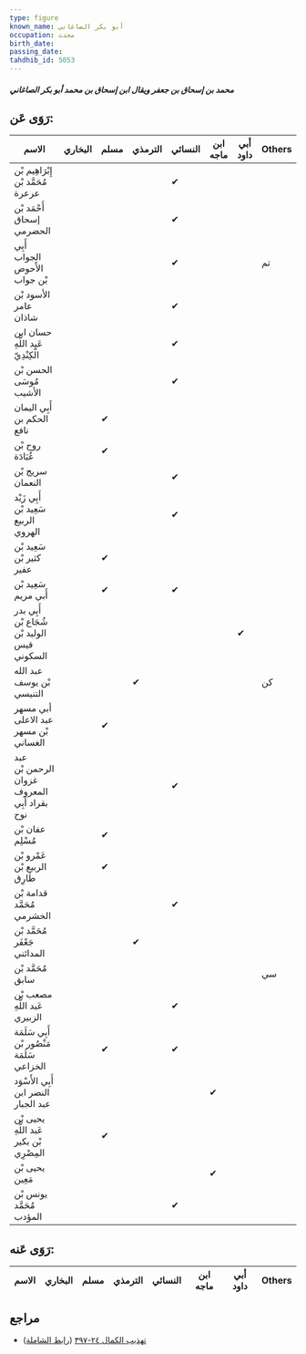 ```yaml
---
type: figure
known_name: أبو بكر الصاغاني
occupation: محدث
birth_date:
passing_date:
tahdhib_id: 5053
---
```

##### محمد بن إسحاق بن جعفر ويقال ابن إسحاق بن محمد أبو بكر الصاغاني

## رَوَى عَن:
| الاسم                                        | البخاري | مسلم | الترمذي | النسائي | ابن ماجه | أبي داود | Others |
| -------------------------------------------- | ------- | ---- | ------- | ------- | -------- | -------- | ------ |
| إِبْرَاهِيم بْن مُحَمَّد بْن عرعرة           |         |      |         | ✔       |          |          |        |
| أَحْمَد بْن إسحاق الحضرمي                    |         |      |         | ✔       |          |          |        |
| أَبِي الجواب الأَحوص بْن جواب                |         |      |         | ✔       |          |          | تم     |
| الأسود بْن عامر شاذان                        |         |      |         | ✔       |          |          |        |
| حسان ابن عَبد اللَّهِ الْكِنْدِيّ            |         |      |         | ✔       |          |          |        |
| الحسن بْن مُوسَى الأشيب                      |         |      |         | ✔       |          |          |        |
| أَبِي اليمان الحكم بن نافع                   |         | ✔    |         |         |          |          |        |
| روح بْن عُبَادَة                             |         | ✔    |         |         |          |          |        |
| سريج بْن النعمان                             |         |      |         | ✔       |          |          |        |
| أَبِي زَيْد سَعِيد بْن الربيع الهروي         |         |      |         | ✔       |          |          |        |
| سَعِيد بْن كثير بْن عفير                     |         | ✔    |         |         |          |          |        |
| سَعِيد بْن أَبي مريم                         |         | ✔    |         | ✔       |          |          |        |
| أَبِي بدر شُجَاع بْن الوليد بْن قيس السكوني  |         |      |         |         |          | ✔        |        |
| عبد الله بْن يوسف التنيسي                    |         |      | ✔       |         |          |          | كن     |
| أبي مسهر عبد الاعلى بْن مسهر الغساني         |         | ✔    |         |         |          |          |        |
| عبد الرحمن بْن غزوان المعروف بقراد أَبِي نوح |         |      |         | ✔       |          |          |        |
| عفان بْن مُسْلِم                             |         | ✔    |         |         |          |          |        |
| عَمْرو بْن الربيع بْن طَارِق                 |         | ✔    |         |         |          |          |        |
| قدامة بْن مُحَمَّد الخشرمي                   |         |      |         | ✔       |          |          |        |
| مُحَمَّد بْن جَعْفَر المدائني                |         |      | ✔       |         |          |          |        |
| مُحَمَّد بْن سابق                            |         |      |         |         |          |          | سي     |
| مصعب بْن عَبد اللَّهِ الزبيري                |         |      |         | ✔       |          |          |        |
| أَبِي سَلَمَة مَنْصُور بْن سَلَمَة الخزاعي   |         | ✔    |         | ✔       |          |          |        |
| أَبِي الأَسْوَد النضر ابن عبد الجبار         |         |      |         |         | ✔        |          |        |
| يحيى بْن عَبد اللَّهِ بْن بكير المِصْرِي     |         | ✔    |         |         |          |          |        |
| يحيى بْن مَعِين                              |         |      |         |         | ✔        |          |        |
| يونس بْن مُحَمَّد المؤدب                     |         |      |         | ✔       |          |          |        |
## رَوَى عَنه:
| الاسم | البخاري | مسلم | الترمذي | النسائي | ابن ماجه | أبي داود | Others |
| ----- | ------- | ---- | ------- | ------- | -------- | -------- | ------ |
## مراجع
- [تهذيب الكمال ٢٤-٣٩٧](obsidian://open?vault=Tahdhib-al-Kamal&file=Figures/٥٠٥٣-محمد%20بن%20إسحاق%20بن%20جعفر%20ويقال%20ابن%20إسحاق%20بن%20محمد%20أبو%20بكر%20الصاغاني) ([رابط الشاملة](https://shamela.ws/book/3722/12909))